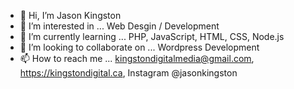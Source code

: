 - 👋 Hi, I’m Jason Kingston
- 👀 I’m interested in ... Web Desgin / Development
- 🌱 I’m currently learning ... PHP, JavaScript, HTML, CSS, Node.js
- 💞️ I’m looking to collaborate on ... Wordpress Development
- 📫 How to reach me ... kingstondigitalmedia@gmail.com, https://kingstondigital.ca, Instagram @jasonkingston

<!---
jasontking/jasontking is a ✨ special ✨ repository because its `README.md` (this file) appears on your GitHub profile.
You can click the Preview link to take a look at your changes.
--->
